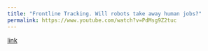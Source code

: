```yaml
---
title: "Frontline Tracking. Will robots take away human jobs?"
permalink: https://www.youtube.com/watch?v=PdMsg9Z2tuc
---
```

[link](https://www.youtube.com/watch?v=PdMsg9Z2tuc)